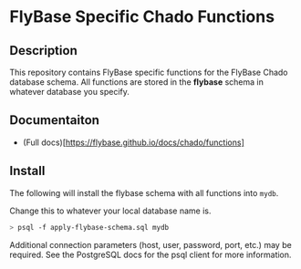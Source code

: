 # FlyBase Specific Chado Functions

## Description

This repository contains FlyBase specific functions for the FlyBase Chado database schema.
All functions are stored in the **flybase** schema in whatever database you specify.

## Documentaiton

* (Full docs)[https://flybase.github.io/docs/chado/functions]

## Install

The following will install the flybase schema with all functions into `mydb`.

Change this to whatever your local database name is.

```bash
> psql -f apply-flybase-schema.sql mydb
```

Additional connection parameters (host, user, password, port, etc.) may be required.  See the 
PostgreSQL docs for the psql client for more information.

